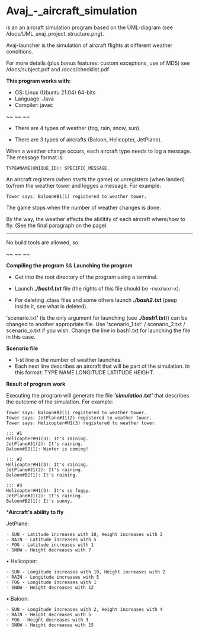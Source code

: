 # Avaj_-_aircraft_simulation

is an an aircraft simulation program based on the UML-diagram (see /docs/UML_avaj_project_structure.png).

Avaj-launcher is the simulation of aircraft flights at different weather conditions.

For more details (plus bonus features: custom exceptions, use of MD5) see /docs/subject.pdf and /docs/checklist.pdf

**This program works with:**
* OS: Linux (Ubuntu 21.04) 64-bits
* Language: Java
* Compiler: javac

~~ ~~ ~~

- There are 4 types of weather (fog, rain, snow, sun).

- There are 3 types of aircrafts (Baloon, Helicopter, JetPlane).

When a weather change occurs, each aircraft type needs to log a message. The message format is:

	TYPE#NAME(UNIQUE_ID): SPECIFIC_MESSAGE.

An aircraft registers (when starts the game) or unregisters (when landed) to/from the weather tower and logges a message. For example:

	Tower says: Baloon#B1(1) registered to weather tower.

The game stops when the number of weather changes is done.

By the way, the weather affects the abilitity of each aircraft where/how to fly. (See the final paragraph on the page)

___

No build tools are allowed, so:

~~ ~~ ~~

**Compiling the program** && **Launching the program**

- Get into the root directory of the program using a terminal.
- Launch ***./bash1.txt*** file (the rights of this file should be -rwxrwxr-x).

- For deleting .class files and some others launch ***./bash2.txt*** (peep inside it, see what is deleted).

'scenario.txt' (is the only argument for launching (see ***./bash1.txt***)) can be changed to another appropriate file. Use 'scenario_1.txt' / scenario_2.txt / scenario_o.txt if you wish. Change the line in bash1.txt for launching the file in this case.

**Scenario file**
- 1-st line is the number of weather launches.
- Each next line describes an aircraft that will be part of the simulation. In this format: TYPE NAME LONGITUDE LATITUDE HEIGHT.

**Result of program work**

Executing the program will generate the file ***'simulation.txt'*** that describes the outcome of the simulation. For example:

	Tower says: Baloon#B2(1) registered to weather tower.
	Tower says: JetPlane#J1(2) registered to weather tower.
	Tower says: Helicopter#H1(3) registered to weather tower.

	::: #1
	Helicopter#H1(3): It's raining.
	JetPlane#J1(2): It's raining.
	Baloon#B2(1): Winter is coming!

	::: #2
	Helicopter#H1(3): It's raining.
	JetPlane#J1(2): It's raining.
	Baloon#B2(1): It's raining.

	::: #3
	Helicopter#H1(3): It's so foggy.
	JetPlane#J1(2): It's raining.
	Baloon#B2(1): It's sunny.

***Aircraft's ability to fly**

JetPlane:

	◦ SUN - Latitude increases with 10, Height increases with 2
	◦ RAIN - Latitude increases with 5
	◦ FOG - Latitude increases with 1
	◦ SNOW - Height decreases with 7
• Helicopter:

	◦ SUN - Longitude increases with 10, Height increases with 2
	◦ RAIN - Longitude increases with 5
	◦ FOG - Longitude increases with 1
	◦ SNOW - Height decreases with 12
• Baloon:

	◦ SUN - Longitude increases with 2, Height increases with 4
	◦ RAIN - Height decreases with 5
	◦ FOG - Height decreases with 3
	◦ SNOW - Height decreases with 15
